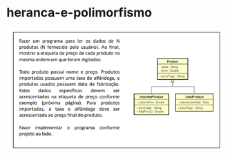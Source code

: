 # heranca-e-polimorfismo



![heran](https://github.com/Gabriel-Duarte10/heranca-e-polimorfismo/blob/master/heran.PNG)
